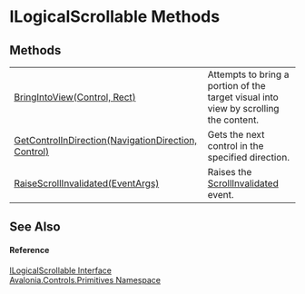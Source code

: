 # ILogicalScrollable Methods




## Methods
<table>
<tr>
<td><a href="M_Avalonia_Controls_Primitives_ILogicalScrollable_BringIntoView">BringIntoView(Control, Rect)</a></td>
<td>Attempts to bring a portion of the target visual into view by scrolling the content.</td>
</tr>
<tr>
<td><a href="M_Avalonia_Controls_Primitives_ILogicalScrollable_GetControlInDirection">GetControlInDirection(NavigationDirection, Control)</a></td>
<td>Gets the next control in the specified direction.</td>
</tr>
<tr>
<td><a href="M_Avalonia_Controls_Primitives_ILogicalScrollable_RaiseScrollInvalidated">RaiseScrollInvalidated(EventArgs)</a></td>
<td>Raises the <a href="E_Avalonia_Controls_Primitives_ILogicalScrollable_ScrollInvalidated">ScrollInvalidated</a> event.</td>
</tr>
</table>

## See Also


#### Reference
<a href="T_Avalonia_Controls_Primitives_ILogicalScrollable">ILogicalScrollable Interface</a>  
<a href="N_Avalonia_Controls_Primitives">Avalonia.Controls.Primitives Namespace</a>  

